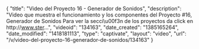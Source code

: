 {
    "title": "Video del Proyecto 16 - Generador de Sonidos",
    "description": "Video que muestra el funcionamiento y los componentes del Proyecto #16, Generador de Sonidos Para ver la secci\u00f3n de los proyectos da click en http:\/\/www.ster...",
    "videoid": "134163",
    "date_created": "1385165264",
    "date_modified": "1418181113",
    "type": "captivate",
    "layout": "video",
    "url": "\/v\/video-del-proyecto-16-generador-de-sonidos\/134163"
}
